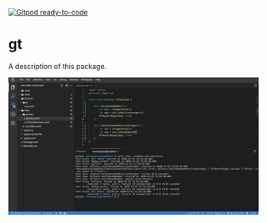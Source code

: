 [![Gitpod ready-to-code](https://img.shields.io/badge/Gitpod-ready--to--code-blue?logo=gitpod)](https://gitpod.io/#https://github.com/OyegokeTomisin/gitpodtest)

# gt

A description of this package.

![](TestPreview.png)
